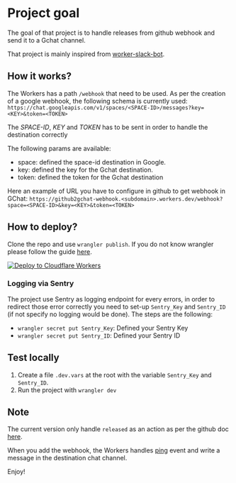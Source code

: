 # Project goal

The goal of that project is to handle releases from github webhook and send it to a Gchat channel.

That project is mainly inspired from [worker-slack-bot](https://github.com/codewithkristian/workers-slack-bot).

## How it works?

The Workers has a path `/webhook` that need to be used. 
As per the creation of a google webhook, the following schema is currently used:
`https://chat.googleapis.com/v1/spaces/<SPACE-ID>/messages?key=<KEY>&token=<TOKEN>`

The _SPACE-ID_, _KEY_ and _TOKEN_ has to be sent in order to handle the destination correctly

The following params are available:
- space: defined the space-id destination in Google. 
- key: defined the key for the Gchat destination.
- token: defined the token for the Gchat destination

Here an example of URL you have to configure in github to get webhook in GChat: `https://github2gchat-webhook.<subdomain>.workers.dev/webhook?space=<SPACE-ID>&key=<KEY>&token=<TOKEN>`

## How to deploy?

Clone the repo and use `wrangler publish`. If you do not know wrangler please follow the guide [here](https://developers.cloudflare.com/workers/get-started/guide/). 

[![Deploy to Cloudflare Workers](https://deploy.workers.cloudflare.com/button)](https://deploy.workers.cloudflare.com/?url=https://github.com/vences/github2gchat-webhook)

### Logging via Sentry

The project use Sentry as logging endpoint for every errors, in order to redirect those error correctly you need to set-up `Sentry_Key` and `Sentry_ID` (if not specify no logging would be done). 
The steps are the following:
- `wrangler secret put Sentry_Key`: Defined your Sentry Key
- `wrangler secret put Sentry_ID`: Defined your Sentry ID

## Test locally

1. Create a file `.dev.vars` at the root with the variable `Sentry_Key` and `Sentry_ID`.
2. Run the project with `wrangler dev`

## Note

The current version only handle `released` as an action as per the github doc [here](https://docs.github.com/en/developers/webhooks-and-events/webhooks/webhook-events-and-payloads#release). 

When you add the webhook, the Workers handles [ping](https://docs.github.com/en/developers/webhooks-and-events/webhooks/webhook-events-and-payloads#ping) event and write a message in the destination chat channel. 

Enjoy!
